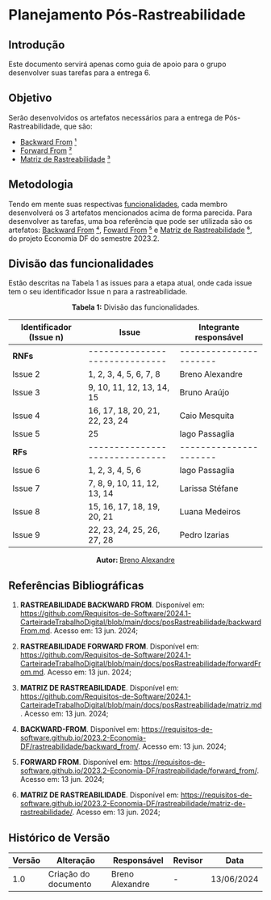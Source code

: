 # Planejamento Pós-Rastreabilidade

## Introdução

Este documento servirá apenas como guia de apoio para o grupo desenvolver suas tarefas para a entrega 6.

## Objetivo

Serão desenvolvidos os artefatos necessários para a entrega de Pós-Rastreabilidade, que são:
- [Backward From](https://github.com/Requisitos-de-Software/2024.1-CarteiradeTrabalhoDigital/blob/main/docs/posRastreabilidade/backwardFrom.md) [¹](#Referências-Bibliográficas)
- [Forward From](https://github.com/Requisitos-de-Software/2024.1-CarteiradeTrabalhoDigital/blob/main/docs/posRastreabilidade/forwardFrom.md) [²](#Referências-Bibliográficas)
- [Matriz de Rastreabilidade](https://github.com/Requisitos-de-Software/2024.1-CarteiradeTrabalhoDigital/blob/main/docs/posRastreabilidade/matriz.md) [³](#Referências-Bibliográficas)

## Metodologia

Tendo em mente suas respectivas [funcionalidades](#Divisão-das-funcionalidades), cada membro desenvolverá os 3 artefatos mencionados acima de forma parecida. Para desenvolver as tarefas, uma boa referência que pode ser utilizada são os artefatos: [Backward From](https://requisitos-de-software.github.io/2023.2-Economia-DF/rastreabilidade/backward_from/) [⁴](#Referências-Bibliográficas), [Foward From](https://requisitos-de-software.github.io/2023.2-Economia-DF/rastreabilidade/forward_from/) [⁵](#Referências-Bibliográficas) e [Matriz de Rastreabilidade](https://requisitos-de-software.github.io/2023.2-Economia-DF/rastreabilidade/matriz-de-rastreabilidade/) [⁶](#Referências-Bibliográficas), do projeto Economia DF do semestre 2023.2.

## Divisão das funcionalidades

Estão descritas na Tabela 1 as issues para a etapa atual, onde cada issue tem o seu identificador Issue n para a rastreabilidade.

<center>

<b>Tabela 1:</b> Divisão das funcionalidades.

| Identificador (Issue n) | Issue                          | Integrante responsável |
| ----------------------- | ------------------------------ | ---------------------- |
| <b>RNFs</b>             | ------------------------------ | ---------------------- |
| Issue 2                 | 1, 2, 3, 4, 5, 6, 7, 8         | Breno Alexandre        |
| Issue 3                 | 9, 10, 11, 12, 13, 14, 15      | Bruno Araújo           |
| Issue 4                 | 16, 17, 18, 20, 21, 22, 23, 24 | Caio Mesquita          |
| Issue 5                 | 25                             | Iago Passaglia         |
| <b>RFs</b>              | ------------------------------ | ---------------------- |
| Issue 6                 | 1, 2, 3, 4, 5, 6               | Iago Passaglia         |
| Issue 7                 | 7, 8, 9, 10, 11, 12, 13, 14    | Larissa Stéfane        | 
| Issue 8                 | 15, 16, 17, 18, 19, 20, 21     | Luana Medeiros         |
| Issue 9                 | 22, 23, 24, 25, 26, 27, 28     | Pedro Izarias          |


<b> Autor: </b> <a href="https://github.com/brenoalexandre0"> Breno Alexandre </a>

</center>

## Referências Bibliográficas

1. <b>RASTREABILIDADE BACKWARD FROM</b>. Disponível em: https://github.com/Requisitos-de-Software/2024.1-CarteiradeTrabalhoDigital/blob/main/docs/posRastreabilidade/backwardFrom.md. Acesso em: 13 jun. 2024;
2. <b>RASTREABILIDADE FORWARD FROM</b>. Disponível em: https://github.com/Requisitos-de-Software/2024.1-CarteiradeTrabalhoDigital/blob/main/docs/posRastreabilidade/forwardFrom.md. Acesso em: 13 jun. 2024;
3. <b>MATRIZ DE RASTREABILIDADE</b>. Disponível em: https://github.com/Requisitos-de-Software/2024.1-CarteiradeTrabalhoDigital/blob/main/docs/posRastreabilidade/matriz.md. Acesso em: 13 jun. 2024;

4. <b>BACKWARD-FROM</b>. Disponível em: https://requisitos-de-software.github.io/2023.2-Economia-DF/rastreabilidade/backward_from/. Acesso em: 13 jun. 2024;
5. <b>FORWARD FROM</b>. Disponível em: https://requisitos-de-software.github.io/2023.2-Economia-DF/rastreabilidade/forward_from/. Acesso em: 13 jun. 2024;
6. <b>MATRIZ DE RASTREABILIDADE</b>. Disponível em: https://requisitos-de-software.github.io/2023.2-Economia-DF/rastreabilidade/matriz-de-rastreabilidade/. Acesso em: 13 jun. 2024;


## Histórico de Versão

| Versão | Alteração                           | Responsável     | Revisor         | Data       |
| ------ | ----------------------------------- | --------------- | --------------- | ---------- |
| 1.0    | Criação do documento                | Breno Alexandre | -               | 13/06/2024 |

